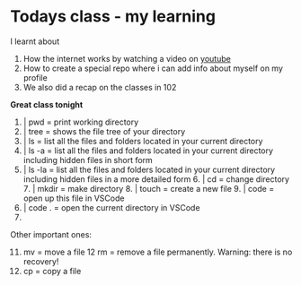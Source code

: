
# Todays class  - my learning

I learnt about 

1. How the internet works by watching a video on [youtube](https://www.youtube.com/watch?v=x3c1ih2NJEg)
2. How to create a special repo where i can add info about myself on my profile
3. We also did a recap on the classes in 102

**Great class tonight**

1. | pwd = print working directory
2. | tree = shows the file tree of your directory
3. | ls = list all the files and folders located in your current directory
4. | ls -a = list all the files and folders located in your current directory including hidden files in short form
5. | ls -la = list all the files and folders located in your current directory including hidden files in a more detailed form
6️. | cd = change directory
7️. | mkdir = make directory
8️. | touch = create a new file
9️. | code = open up this file in VSCode
10. | code . = open the current directory in VSCode
11. 
Other important ones:

11. mv = move a file
12 rm = remove a file permanently. Warning: there is no recovery!
13. cp = copy a file

